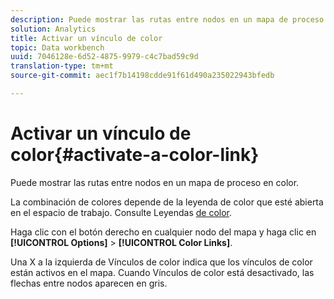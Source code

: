 ```yaml
---
description: Puede mostrar las rutas entre nodos en un mapa de proceso en color.
solution: Analytics
title: Activar un vínculo de color
topic: Data workbench
uuid: 7046128e-6d52-4875-9979-c4c7bad59c9d
translation-type: tm+mt
source-git-commit: aec1f7b14198cdde91f61d490a235022943bfedb

---
```



# Activar un vínculo de color{#activate-a-color-link}

Puede mostrar las rutas entre nodos en un mapa de proceso en color.

La combinación de colores depende de la leyenda de color que esté abierta en el espacio de trabajo. Consulte Leyendas [de color](../../../../home/c-get-started/c-analysis-vis/c-legends/c-color-leg.md#concept-f84d51dc0d6547f981d0642fc2d01358).

Haga clic con el botón derecho en cualquier nodo del mapa y haga clic en **[!UICONTROL Options]** > **[!UICONTROL Color Links]**.

Una X a la izquierda de Vínculos de color indica que los vínculos de color están activos en el mapa. Cuando Vínculos de color está desactivado, las flechas entre nodos aparecen en gris.
